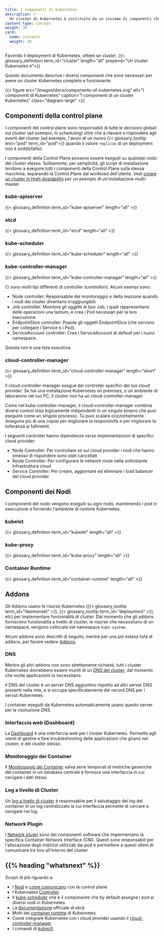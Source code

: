 ```yaml
---
title: I componenti di Kubernetes
description: >
  Un cluster di Kubernetes è costituito da un insieme di componenti che sono, come minimo, un Control Plane e uno o più sistemi di elaborazione, detti nodi.
content_type: concept
weight: 30
card: 
  name: concepts
  weight: 20
---
```


<!-- overview -->
Facendo il deployment di Kubernetes, ottieni un cluster.
{{< glossary_definition term_id="cluster" length="all" prepend="Un cluster Kubernetes è">}}

Questo documento descrive i diversi componenti che sono necessari per avere 
un cluster Kubernetes completo e funzionante.

{{< figure src="/images/docs/components-of-kubernetes.svg" alt="I componenti di Kubernetes" caption="I componenti di un cluster Kubernetes" class="diagram-large" >}}

<!-- body -->
## Componenti della control plane

I componenti del control plane sono responsabili di tutte le decisioni globali sul cluster (ad esempio, lo scheduling) oltre che a rilevare e rispondere agli eventi del cluster (ad esempio, l'avvio di un nuovo {{< glossary_tooltip text="pod" term_id="pod">}} quando il valore `replicas` di un deployment non è soddisfatto).

I componenti della Control Plane possono essere eseguiti su qualsiasi nodo del cluster stesso. Solitamente, per semplicità, gli script di installazione tendono a eseguire tutti i componenti della Control Plane sulla stessa macchina, separando la Control Plane dai workload dell'utente.
Vedi [creare un cluster in High-Availability](/docs/admin/high-availability/) per un esempio di un'installazione multi-master.

### kube-apiserver

{{< glossary_definition term_id="kube-apiserver" length="all" >}}

### etcd

{{< glossary_definition term_id="etcd" length="all" >}}

### kube-scheduler

{{< glossary_definition term_id="kube-scheduler" length="all" >}}

### kube-controller-manager

{{< glossary_definition term_id="kube-controller-manager" length="all" >}}

Ci sono molti tipi differenti di _controller_ (controllori). Alcuni esempi sono:

  * Node controller: Responsabile del monitoraggio e della reazione quando i nodi del cluster diventano irraggiungibili.
  * Job controller: Monitora gli oggetti di tipo Job, i quali rappresentano
    delle operazioni una tantum, e crea i Pod necessari per la loro esecuzione.
  * EndpointSlice controller: Popola gli oggetti EndpointSlice (che servono per
    collegare i Service e i Pod).
  * ServiceAccount controller: Crea i ServiceAccount di default per i nuovi namespace.

Questa non è una lista esaustiva.

### cloud-controller-manager

{{< glossary_definition term_id="cloud-controller-manager" length="short" >}}

Il cloud-controller-manager esegue dei controller specifici del tuo cloud provider.
Se hai una installazione Kubernetes on premises, o un ambiente di laboratorio
nel tuo PC, il cluster non ha un cloud-controller-manager.

Come nel kube-controller-manager, il cloud-controller-manager combina diversi control loop 
logicamente indipendenti in un singolo binario che puoi eseguire come un singolo processo. Tu puoi
scalare orizzontalmente (eseguire più di una copia) per migliorare la responsività o per migliorare la tolleranza ai fallimenti.

I seguenti controller hanno dipendenze verso implementazioni di specifici cloud provider:

  * Node Controller: Per controllare se sul cloud provider i nodi che hanno smesso di rispondere sono stati cancellati
  * Route Controller: Per configurare le network route nella sottostante infrastruttura cloud
  * Service Controller: Per creare, aggiornare ed eliminare i load balancer del cloud provider
 
## Componenti dei Nodi

I componenti del nodo vengono eseguiti su ogni nodo, mantenendo i pod in esecuzione e fornendo l'ambiente di runtime Kubernetes.

### kubelet

{{< glossary_definition term_id="kubelet" length="all" >}}

### kube-proxy

{{< glossary_definition term_id="kube-proxy" length="all" >}}

### Container Runtime

{{< glossary_definition term_id="container-runtime" length="all" >}}

## Addons

Gli Addons usano le risorse Kubernetes ({{< glossary_tooltip term_id="daemonset" >}}, {{< glossary_tooltip term_id="deployment" >}}, etc) per implementare funzionalità di cluster.
Dal momento che gli addons forniscono funzionalità a livello di cluster, le risorse che necessitano di un namespace, vengono collocate nel namespace `kube-system`.

Alcuni addons sono descritti di seguito; mentre per una più estesa lista di addons, per favore vedere [Addons](/docs/concepts/cluster-administration/addons/).

### DNS

Mentre gli altri addons non sono strettamente richiesti, tutti i cluster Kubernetes dovrebbero essere muniti di un [DNS del cluster](/docs/concepts/services-networking/dns-pod-service/), dal momento che molte applicazioni lo necessitano.

Il DNS del cluster è un server DNS aggiuntivo rispetto ad altri server DNS presenti nella rete, e si occupa specificatamente dei record DNS per i servizi Kubernetes.

I container eseguiti da Kubernetes automaticamente usano questo server per la risoluzione DNS.

### Interfaccia web (Dashboard)

La [Dashboard](/docs/tasks/access-application-cluster/web-ui-dashboard/) è una interfaccia web per i cluster Kubernetes.
Permette agli utenti di gestire e fare troubleshooting delle applicazioni che girano nel cluster, e del cluster stesso.

### Monitoraggio dei Container

Il [Monitoraggio dei Container](/docs/tasks/debug-application-cluster/resource-usage-monitoring/) salva serie temporali di metriche generiche dei container in un database centrale e fornisce una interfaccia in cui navigare i dati stessi.

### Log a livello di Cluster

Un [log a livello di cluster](/docs/concepts/cluster-administration/logging/) è responsabile per il salvataggio dei log dei container in un log centralizzato la cui interfaccia permette di cercare e navigare nei log.

### Network Plugin
I [Network plugin](/docs/concepts/extend-kubernetes/compute-storage-net/network-plugins) sono dei componenti software che implementano la specifica Container Network Interface (CNI). Questi sono responsabili per l'allocazione degli indirizzi utilizzati dai pod e permettere a questi ultimi di comunicare tra loro all'interno del cluster.


## {{% heading "whatsnext" %}}
Scopri di più riguardo a:
  * I [Nodi](/docs/concepts/architecture/nodes/) e [come comunicano](/docs/concepts/architecture/control-plane-node-communication/) con la  control plane.
  * I Kubernetes [Controller](/docs/concepts/architecture/controller/).
  * Il [kube-scheduler](/docs/concepts/scheduling/kube-scheduler/) che è
  il componente che by default assegna i pod ai diversi nodi in Kubernetes.
  * La [documentazione](https://etcd.io/docs/) ufficiale di etcd.
  * Molti dei [container runtime](/docs/setup/production-environment/container-runtimes/) di Kubernetes.
  * Come integrare Kubernetes con i cloud provider usando il [cloud-controller-manager](/docs/concepts/architecture/cloud-controller/).
  * I comandi di [kubectl](/docs/reference/generated/kubectl/kubectl-commands).
